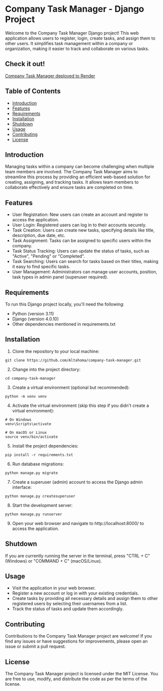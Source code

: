 # Company Task Manager - Django Project

Welcome to the Company Task Manager Django project! This web application allows users to register, login, create tasks, and assign them to other users. It simplifies task management within a company or organization, making it easier to track and collaborate on various tasks.

## Check it out!

[Company Task Manager deployed to Render](https://task-manager-rucp.onrender.com/)

## Table of Contents

- [Introduction](#introduction)
- [Features](#features)
- [Requirements](#requirements)
- [Installation](#installation)
- [Shutdown](#shutdown)
- [Usage](#usage)
- [Contributing](#contributing)
- [License](#license)



## Introduction

Managing tasks within a company can become challenging when multiple team members are involved. The Company Task Manager aims to streamline this process by providing an efficient web-based solution for creating, assigning, and tracking tasks. It allows team members to collaborate effectively and ensure tasks are completed on time.

## Features

- User Registration: New users can create an account and register to access the application.
- User Login: Registered users can log in to their accounts securely.
- Task Creation: Users can create new tasks, specifying details like title, description, due date, etc.
- Task Assignment: Tasks can be assigned to specific users within the company.
- Task Status Tracking: Users can update the status of tasks, such as "Active", "Pending" or "Completed".
- Task Searching: Users can search for tasks based on their titles, making it easy to find specific tasks.
- User Management: Administrators can manage user accounts, position, task types in admin panel (superuser required).

## Requirements

To run this Django project locally, you'll need the following:

- Python (version 3.11)
- Django (version 4.0.10)
- Other dependencies mentioned in requirements.txt


## Installation
1. Clone the repository to your local machine:
```
git clone https://github.com/Altahoma/company-task-manager.git
```
2. Change into the project directory:
```
cd company-task-manager
```
3. Create a virtual environment (optional but recommended):
```
python -m venv venv
```
4. Activate the virtual environment (skip this step if you didn't create a virtual environment):
```
# On Windows
venv\Scripts\activate

# On macOS or Linux
source venv/bin/activate
```
5. Install the project dependencies:
```
pip install -r requirements.txt
```
6. Run database migrations:
```
python manage.py migrate
```
7. Create a superuser (admin) account to access the Django admin interface:
```
python manage.py createsuperuser
```
8. Start the development server:
```
python manage.py runserver
```
9. Open your web browser and navigate to http://localhost:8000/ to access the application.


## Shutdown

If you are currently running the server in the terminal, press "CTRL + C" (Windows) or "COMMAND + C" (macOS/Linux).

## Usage

- Visit the application in your web browser.
- Register a new account or log in with your existing credentials.
- Create tasks by providing all necessary details and assign them to other registered users by selecting their usernames from a list.
- Track the status of tasks and update them accordingly.

## Contributing

Contributions to the Company Task Manager project are welcome! If you find any issues or have suggestions for improvements, please open an issue or submit a pull request.

## License

The Company Task Manager project is licensed under the MIT License. You are free to use, modify, and distribute the code as per the terms of the license.